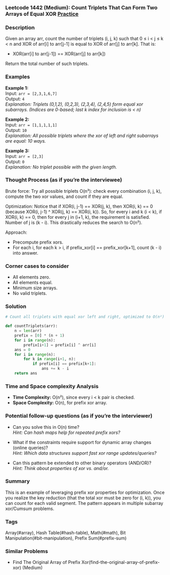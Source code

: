 ### Leetcode 1442 (Medium): Count Triplets That Can Form Two Arrays of Equal XOR [Practice](https://leetcode.com/problems/count-triplets-that-can-form-two-arrays-of-equal-xor)

### Description  
Given an array arr, count the number of triplets (i, j, k) such that 0 ≤ i < j ≤ k < n and XOR of arr[i] to arr[j-1] is equal to XOR of arr[j] to arr[k]. That is:
- XOR(arr[i] to arr[j-1]) == XOR(arr[j] to arr[k])

Return the total number of such triplets.

### Examples  

**Example 1:**  
Input: `arr = [2,3,1,6,7]`  
Output: `4`  
*Explanation: Triplets (0,1,2), (0,2,3), (2,3,4), (2,4,5) form equal xor subarrays. (Indices are 0-based; last k index for inclusion is < n)*

**Example 2:**  
Input: `arr = [1,1,1,1,1]`  
Output: `10`  
*Explanation: All possible triplets where the xor of left and right subarrays are equal: 10 ways.*

**Example 3:**  
Input: `arr = [2,3]`  
Output: `0`  
*Explanation: No triplet possible with the given length.*


### Thought Process (as if you’re the interviewee)  

Brute force: Try all possible triplets O(n³): check every combination (i, j, k), compute the two xor values, and count if they are equal.

Optimization:
Notice that if XOR(i, j-1) == XOR(j, k), then XOR(i, k) == 0 (because XOR(i, j-1) ^ XOR(j, k) == XOR(i, k)). So, for every i and k (i < k), if XOR(i, k) == 0, then for every j in (i+1, k), the requirement is satisfied. Number of j is (k - i). This drastically reduces the search to O(n²).

Approach:
- Precompute prefix xors.
- For each i, for each k > i, if prefix_xor[i] == prefix_xor[k+1], count (k - i) into answer.


### Corner cases to consider  
- All elements zero.
- All elements equal.
- Minimum size arrays.
- No valid triplets.

### Solution

```python
# Count all triplets with equal xor left and right, optimized to O(n²) with prefix xor.

def countTriplets(arr):
    n = len(arr)
    prefix = [0] * (n + 1)
    for i in range(n):
        prefix[i+1] = prefix[i] ^ arr[i]
    ans = 0
    for i in range(n):
        for k in range(i+1, n):
            if prefix[i] == prefix[k+1]:
                ans += k - i
    return ans
```

### Time and Space complexity Analysis  

- **Time Complexity:** O(n²), since every i < k pair is checked.
- **Space Complexity:** O(n), for prefix xor array.

### Potential follow-up questions (as if you’re the interviewer)  

- Can you solve this in O(n) time?  
  *Hint: Can hash maps help for repeated prefix xors?*

- What if the constraints require support for dynamic array changes (online queries)?  
  *Hint: Which data structures support fast xor range updates/queries?*

- Can this pattern be extended to other binary operators (AND/OR)?  
  *Hint: Think about properties of xor vs. and/or.*

### Summary
This is an example of leveraging prefix xor properties for optimization. Once you realize the key reduction (that the total xor must be zero for (i, k)), you can count for each valid segment. The pattern appears in multiple subarray xor/Cumsum problems.

### Tags
Array(#array), Hash Table(#hash-table), Math(#math), Bit Manipulation(#bit-manipulation), Prefix Sum(#prefix-sum)

### Similar Problems
- Find The Original Array of Prefix Xor(find-the-original-array-of-prefix-xor) (Medium)